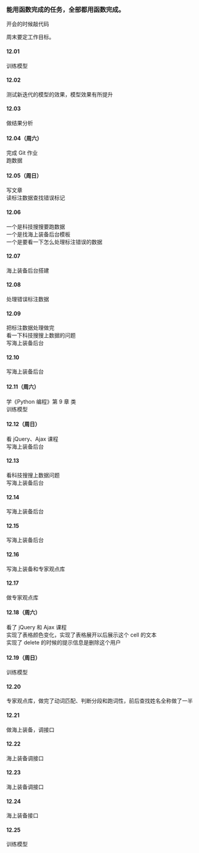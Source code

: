 
### 能用函数完成的任务，全部都用函数完成。  

开会的时候敲代码  

周末要定工作目标。  


#### 12.01  

训练模型  


#### 12.02  

测试新迭代的模型的效果，模型效果有所提升  


#### 12.03 

做结果分析  


#### 12.04（周六）  

完成 Git 作业  
跑数据  


#### 12.05（周日）  

写文章  
读标注数据查找错误标记  


#### 12.06  

一个是科技搜搜要跑数据  
一个是找海上装备后台模板  
一个是要看一下怎么处理标注错误的数据  


#### 12.07  

海上装备后台搭建    


#### 12.08  

处理错误标注数据  


#### 12.09  

把标注数据处理做完  
看一下科技搜搜上数据的问题  
写海上装备后台  


#### 12.10  

写海上装备后台    


#### 12.11（周六） 

学《Python 编程》第 9 章 类  
训练模型  


#### 12.12（周日）  

看 jQuery、Ajax 课程  
写海上装备后台  


#### 12.13  

看科技搜搜上数据问题  
写海上装备后台  


#### 12.14  

写海上装备后台  


#### 12.15  

写海上装备后台  


#### 12.16  

写海上装备和专家观点库  


#### 12.17  

做专家观点库  


#### 12.18（周六）

看了 jQuery 和 Ajax 课程  
实现了表格颜色变化，实现了表格展开以后展示这个 cell 的文本  
实现了 delete 的时候的提示信息是删除这个用户  


#### 12.19（周日）  

训练模型  


#### 12.20  

专家观点库，做完了动词匹配、判断分段和跑词性，前后查找姓名全称做了一半  


#### 12.21  

做海上装备，调接口    


#### 12.22  

海上装备调接口    


#### 12.23  

海上装备调接口    


#### 12.24  

海上装备接口    


#### 12.25  

训练模型  




